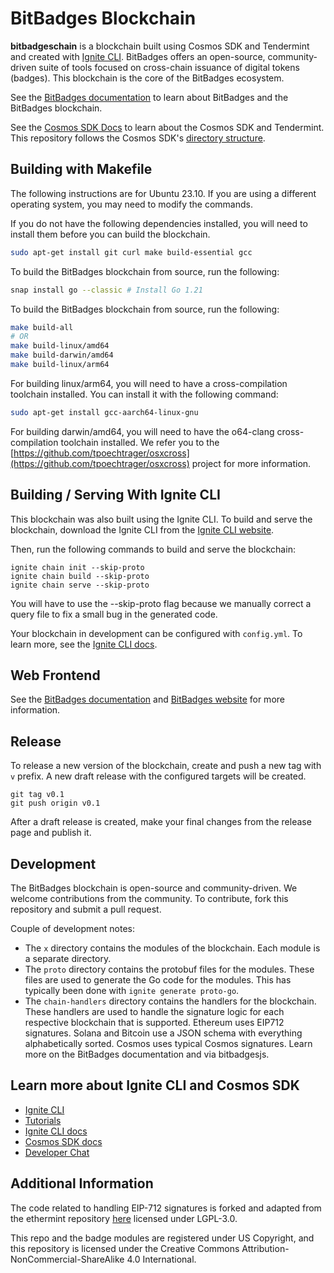 # BitBadges Blockchain

**bitbadgeschain** is a blockchain built using Cosmos SDK and Tendermint and created with [Ignite CLI](https://ignite.com/cli). BitBadges offers an open-source, community-driven suite of tools focused on cross-chain issuance of digital tokens (badges). This blockchain is the core of the BitBadges ecosystem.

See the [BitBadges documentation](https://docs.bitbadges.io/overview) to learn about BitBadges and the BitBadges blockchain.

See the [Cosmos SDK Docs](https://docs.cosmos.network) to learn about the Cosmos SDK and Tendermint. This repository
follows the Cosmos SDK's [directory structure](https://docs.cosmos.network/master/building-modules/module-manager.html#directory-structure).

## Building with Makefile

The following instructions are for Ubuntu 23.10. If you are using a different operating system, you may need to modify the commands.

If you do not have the following dependencies installed, you will need to install them before you can build the blockchain.

```bash
sudo apt-get install git curl make build-essential gcc
```

To build the BitBadges blockchain from source, run the following:

```bash
snap install go --classic # Install Go 1.21
```

To build the BitBadges blockchain from source, run the following:

```bash
make build-all
# OR
make build-linux/amd64
make build-darwin/amd64
make build-linux/arm64
```

For building linux/arm64, you will need to have a cross-compilation toolchain installed. You can install it with the following command:

```bash
sudo apt-get install gcc-aarch64-linux-gnu
```

For building darwin/amd64, you will need to have the o64-clang cross-compilation toolchain installed. We refer you to the [https://github.com/tpoechtrager/osxcross](https://github.com/tpoechtrager/osxcross) project for more information.

## Building / Serving With Ignite CLI

This blockchain was also built using the Ignite CLI. To build and serve the blockchain, download the Ignite CLI from the [Ignite CLI website](https://ignite.com/cli).

Then, run the following commands to build and serve the blockchain:

```
ignite chain init --skip-proto
ignite chain build --skip-proto
ignite chain serve --skip-proto
```

You will have to use the --skip-proto flag because we manually correct a query file to fix a small bug in the generated code.

Your blockchain in development can be configured with `config.yml`. To learn more, see the [Ignite CLI docs](https://docs.ignite.com).

## Web Frontend

See the [BitBadges documentation](https://docs.bitbadges.io/overview) and [BitBadges website](https://bitbadges.io) for more information.

## Release

To release a new version of the blockchain, create and push a new tag with `v` prefix. A new draft release with the configured targets will be created.

```
git tag v0.1
git push origin v0.1
```

After a draft release is created, make your final changes from the release page and publish it.

## Development

The BitBadges blockchain is open-source and community-driven. We welcome contributions from the community. To contribute, fork this repository and submit a pull request.

Couple of development notes:

-   The `x` directory contains the modules of the blockchain. Each module is a separate directory.
-   The `proto` directory contains the protobuf files for the modules. These files are used to generate the Go code for the modules. This has typically been done with `ignite generate proto-go`.
-   The `chain-handlers` directory contains the handlers for the blockchain. These handlers are used to handle the signature logic for each respective blockchain that is supported. Ethereum uses EIP712 signatures. Solana and Bitcoin use a JSON schema with everything alphabetically sorted. Cosmos uses typical Cosmos signatures. Learn more on the BitBadges documentation and via bitbadgesjs.

## Learn more about Ignite CLI and Cosmos SDK

-   [Ignite CLI](https://ignite.com/cli)
-   [Tutorials](https://docs.ignite.com/guide)
-   [Ignite CLI docs](https://docs.ignite.com)
-   [Cosmos SDK docs](https://docs.cosmos.network)
-   [Developer Chat](https://discord.gg/ignite)

## Additional Information

The code related to handling EIP-712 signatures is forked and adapted from the ethermint repository [here](https://github.com/evmos/ethermint)
licensed under LGPL-3.0. 

This repo and the badge modules are registered under US Copyright, and this repository is licensed under the Creative Commons Attribution-NonCommercial-ShareAlike 4.0 International.


